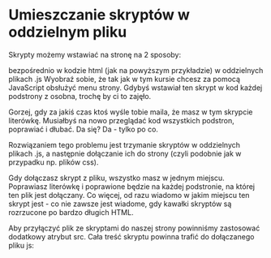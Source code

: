 # Umieszczanie skryptów w oddzielnym pliku

Skrypty możemy wstawiać na stronę na 2 sposoby:

bezpośrednio w kodzie html (jak na powyższym przykładzie)
w oddzielnych plikach .js
Wyobraź sobie, że tak jak w tym kursie chcesz za pomocą JavaScript obsłużyć menu strony.
Gdybyś wstawiał ten skrypt w kod każdej podstrony z osobna, trochę by ci to zajęło.

Gorzej, gdy za jakiś czas ktoś wyśle tobie maila, że masz w tym skrypcie literówkę. Musiałbyś na nowo przeglądać kod wszystkich podstron, poprawiać i dłubać. Da się? Da - tylko po co.

Rozwiązaniem tego problemu jest trzymanie skryptów w oddzielnych plikach .js, a następnie dołączanie ich do strony (czyli podobnie jak w przypadku np. plików css).

Gdy dołączasz skrypt z pliku, wszystko masz w jednym miejscu. Poprawiasz literówkę i poprawione będzie na każdej podstronie, na której ten plik jest dołączany.
Co więcej, od razu wiadomo w jakim miejscu ten skrypt jest - co nie zawsze jest wiadome, gdy kawałki skryptów są rozrzucone po bardzo długich HTML.

Aby przyłączyć plik ze skryptami do naszej strony powinniśmy zastosować dodatkowy atrybut src. Cała treść skryptu powinna trafić do dołączanego pliku js: